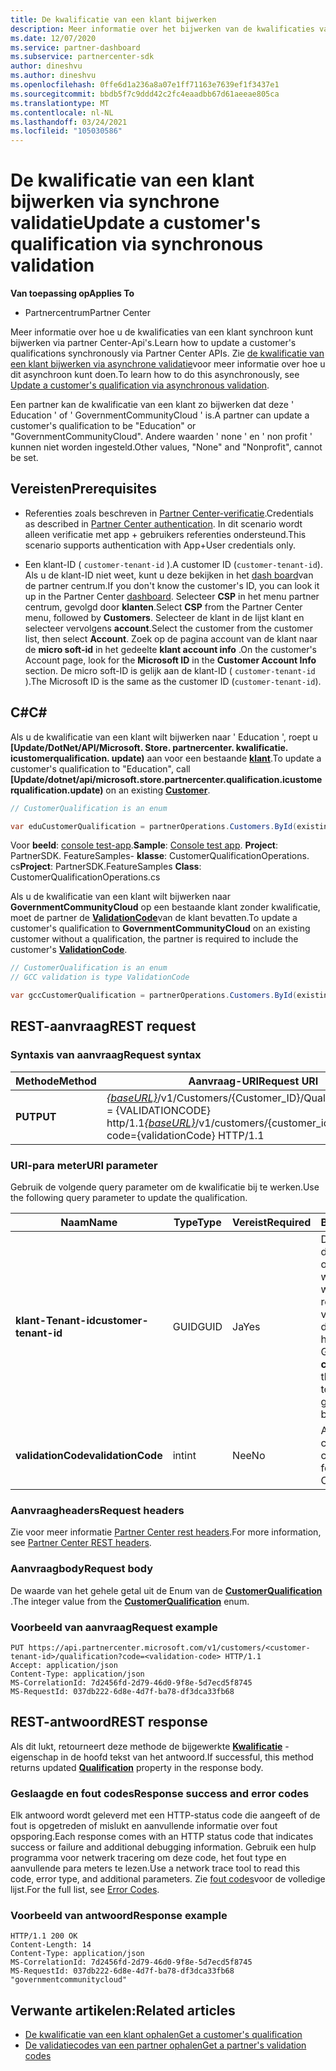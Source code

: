 ```yaml
---
title: De kwalificatie van een klant bijwerken
description: Meer informatie over het bijwerken van de kwalificaties van een klant via synchrone screening of hebben, met inbegrip van het adres dat aan het profiel is gekoppeld.
ms.date: 12/07/2020
ms.service: partner-dashboard
ms.subservice: partnercenter-sdk
author: dineshvu
ms.author: dineshvu
ms.openlocfilehash: 0ffe6d1a236a8a07e1ff71163e7639ef1f3437e1
ms.sourcegitcommit: bbdb5f7c9ddd42c2fc4eaadbb67d61aeeae805ca
ms.translationtype: MT
ms.contentlocale: nl-NL
ms.lasthandoff: 03/24/2021
ms.locfileid: "105030586"
---
```

# <a name="update-a-customers-qualification-via-synchronous-validation"></a><span data-ttu-id="40b70-103">De kwalificatie van een klant bijwerken via synchrone validatie</span><span class="sxs-lookup"><span data-stu-id="40b70-103">Update a customer's qualification via synchronous validation</span></span>

<span data-ttu-id="40b70-104">**Van toepassing op**</span><span class="sxs-lookup"><span data-stu-id="40b70-104">**Applies To**</span></span>

- <span data-ttu-id="40b70-105">Partnercentrum</span><span class="sxs-lookup"><span data-stu-id="40b70-105">Partner Center</span></span>

<span data-ttu-id="40b70-106">Meer informatie over hoe u de kwalificaties van een klant synchroon kunt bijwerken via partner Center-Api's.</span><span class="sxs-lookup"><span data-stu-id="40b70-106">Learn how to update a customer's qualifications synchronously via Partner Center APIs.</span></span> <span data-ttu-id="40b70-107">Zie [de kwalificatie van een klant bijwerken via asynchrone validatie](update-customer-qualification-asynchronous.md)voor meer informatie over hoe u dit asynchroon kunt doen.</span><span class="sxs-lookup"><span data-stu-id="40b70-107">To learn how to do this asynchronously, see [Update a customer's qualification via asynchronous validation](update-customer-qualification-asynchronous.md).</span></span>

<span data-ttu-id="40b70-108">Een partner kan de kwalificatie van een klant zo bijwerken dat deze ' Education ' of ' GovernmentCommunityCloud ' is.</span><span class="sxs-lookup"><span data-stu-id="40b70-108">A partner can update a customer's qualification to be "Education" or "GovernmentCommunityCloud".</span></span> <span data-ttu-id="40b70-109">Andere waarden ' none ' en ' non profit ' kunnen niet worden ingesteld.</span><span class="sxs-lookup"><span data-stu-id="40b70-109">Other values, "None" and "Nonprofit", cannot be set.</span></span>

## <a name="prerequisites"></a><span data-ttu-id="40b70-110">Vereisten</span><span class="sxs-lookup"><span data-stu-id="40b70-110">Prerequisites</span></span>

- <span data-ttu-id="40b70-111">Referenties zoals beschreven in [Partner Center-verificatie](partner-center-authentication.md).</span><span class="sxs-lookup"><span data-stu-id="40b70-111">Credentials as described in [Partner Center authentication](partner-center-authentication.md).</span></span> <span data-ttu-id="40b70-112">In dit scenario wordt alleen verificatie met app + gebruikers referenties ondersteund.</span><span class="sxs-lookup"><span data-stu-id="40b70-112">This scenario supports authentication with App+User credentials only.</span></span>

- <span data-ttu-id="40b70-113">Een klant-ID ( `customer-tenant-id` ).</span><span class="sxs-lookup"><span data-stu-id="40b70-113">A customer ID (`customer-tenant-id`).</span></span> <span data-ttu-id="40b70-114">Als u de klant-ID niet weet, kunt u deze bekijken in het [dash board](https://partner.microsoft.com/dashboard)van de partner centrum.</span><span class="sxs-lookup"><span data-stu-id="40b70-114">If you don't know the customer's ID, you can look it up in the Partner Center [dashboard](https://partner.microsoft.com/dashboard).</span></span> <span data-ttu-id="40b70-115">Selecteer **CSP** in het menu partner centrum, gevolgd door **klanten**.</span><span class="sxs-lookup"><span data-stu-id="40b70-115">Select **CSP** from the Partner Center menu, followed by **Customers**.</span></span> <span data-ttu-id="40b70-116">Selecteer de klant in de lijst klant en selecteer vervolgens **account**.</span><span class="sxs-lookup"><span data-stu-id="40b70-116">Select the customer from the customer list, then select **Account**.</span></span> <span data-ttu-id="40b70-117">Zoek op de pagina account van de klant naar de **micro soft-id** in het gedeelte **klant account info** .</span><span class="sxs-lookup"><span data-stu-id="40b70-117">On the customer's Account page, look for the **Microsoft ID** in the **Customer Account Info** section.</span></span> <span data-ttu-id="40b70-118">De micro soft-ID is gelijk aan de klant-ID ( `customer-tenant-id` ).</span><span class="sxs-lookup"><span data-stu-id="40b70-118">The Microsoft ID is the same as the customer ID  (`customer-tenant-id`).</span></span>

## <a name="c"></a><span data-ttu-id="40b70-119">C\#</span><span class="sxs-lookup"><span data-stu-id="40b70-119">C\#</span></span>

<span data-ttu-id="40b70-120">Als u de kwalificatie van een klant wilt bijwerken naar ' Education ', roept u **[Update/DotNet/API/Microsoft. Store. partnercenter. kwalificatie. icustomerqualification. update)** aan voor een bestaande  [**klant**](/dotnet/api/microsoft.store.partnercenter.models.customers.customer).</span><span class="sxs-lookup"><span data-stu-id="40b70-120">To update a customer's qualification to "Education", call **[Update/dotnet/api/microsoft.store.partnercenter.qualification.icustomerqualification.update)** on an existing  [**Customer**](/dotnet/api/microsoft.store.partnercenter.models.customers.customer).</span></span>

``` csharp
// CustomerQualification is an enum

var eduCustomerQualification = partnerOperations.Customers.ById(existingCustomer.Id).Qualification.Update(CustomerQualification.Education);
```

<span data-ttu-id="40b70-121">Voor **beeld**: [console test-app](console-test-app.md).</span><span class="sxs-lookup"><span data-stu-id="40b70-121">**Sample**: [Console test app](console-test-app.md).</span></span> <span data-ttu-id="40b70-122">**Project**: PartnerSDK. FeatureSamples- **klasse**: CustomerQualificationOperations. cs</span><span class="sxs-lookup"><span data-stu-id="40b70-122">**Project**: PartnerSDK.FeatureSamples **Class**: CustomerQualificationOperations.cs</span></span>

<span data-ttu-id="40b70-123">Als u de kwalificatie van een klant wilt bijwerken naar **GovernmentCommunityCloud** op een bestaande klant zonder kwalificatie, moet de partner de [**ValidationCode**](utility-resources.md#validationcode)van de klant bevatten.</span><span class="sxs-lookup"><span data-stu-id="40b70-123">To update a customer's qualification to **GovernmentCommunityCloud** on an existing customer without a qualification, the partner is required to include the customer's [**ValidationCode**](utility-resources.md#validationcode).</span></span>

``` csharp
// CustomerQualification is an enum
// GCC validation is type ValidationCode

var gccCustomerQualification = partnerOperations.Customers.ById(existingCustomer.Id).Qualification.Update(CustomerQualification.GovernmentCommunityCloud, gccValidation);
```

## <a name="rest-request"></a><span data-ttu-id="40b70-124">REST-aanvraag</span><span class="sxs-lookup"><span data-stu-id="40b70-124">REST request</span></span>

### <a name="request-syntax"></a><span data-ttu-id="40b70-125">Syntaxis van aanvraag</span><span class="sxs-lookup"><span data-stu-id="40b70-125">Request syntax</span></span>

| <span data-ttu-id="40b70-126">Methode</span><span class="sxs-lookup"><span data-stu-id="40b70-126">Method</span></span>  | <span data-ttu-id="40b70-127">Aanvraag-URI</span><span class="sxs-lookup"><span data-stu-id="40b70-127">Request URI</span></span>                                                                                             |
|---------|---------------------------------------------------------------------------------------------------------|
| <span data-ttu-id="40b70-128">**PUT**</span><span class="sxs-lookup"><span data-stu-id="40b70-128">**PUT**</span></span> | <span data-ttu-id="40b70-129">[*{baseURL}*](partner-center-rest-urls.md)/v1/Customers/{Customer_ID}/Qualification? code = {VALIDATIONCODE} http/1.1</span><span class="sxs-lookup"><span data-stu-id="40b70-129">[*{baseURL}*](partner-center-rest-urls.md)/v1/customers/{customer_id}/qualification?code={validationCode} HTTP/1.1</span></span> |

### <a name="uri-parameter"></a><span data-ttu-id="40b70-130">URI-para meter</span><span class="sxs-lookup"><span data-stu-id="40b70-130">URI parameter</span></span>

<span data-ttu-id="40b70-131">Gebruik de volgende query parameter om de kwalificatie bij te werken.</span><span class="sxs-lookup"><span data-stu-id="40b70-131">Use the following query parameter to update the qualification.</span></span>

| <span data-ttu-id="40b70-132">Naam</span><span class="sxs-lookup"><span data-stu-id="40b70-132">Name</span></span>                   | <span data-ttu-id="40b70-133">Type</span><span class="sxs-lookup"><span data-stu-id="40b70-133">Type</span></span> | <span data-ttu-id="40b70-134">Vereist</span><span class="sxs-lookup"><span data-stu-id="40b70-134">Required</span></span> | <span data-ttu-id="40b70-135">Beschrijving</span><span class="sxs-lookup"><span data-stu-id="40b70-135">Description</span></span>                                                                                                                                            |
|------------------------|------|----------|--------------------------------------------------------------------------------------------------------------------------------------------------------|
| <span data-ttu-id="40b70-136">**klant-Tenant-id**</span><span class="sxs-lookup"><span data-stu-id="40b70-136">**customer-tenant-id**</span></span> | <span data-ttu-id="40b70-137">GUID</span><span class="sxs-lookup"><span data-stu-id="40b70-137">GUID</span></span> | <span data-ttu-id="40b70-138">Ja</span><span class="sxs-lookup"><span data-stu-id="40b70-138">Yes</span></span>      | <span data-ttu-id="40b70-139">De waarde is een door de **klant-Tenant-id** opgemaakte naam waarmee de wederverkoper de resultaten kan filteren voor een bepaalde klant die bij de wederverkoper hoort.</span><span class="sxs-lookup"><span data-stu-id="40b70-139">The value is a GUID formatted **customer-tenant-id** that allows the reseller to filter the results for a given customer that belongs to the reseller.</span></span> |
| <span data-ttu-id="40b70-140">**validationCode**</span><span class="sxs-lookup"><span data-stu-id="40b70-140">**validationCode**</span></span>     | <span data-ttu-id="40b70-141">int</span><span class="sxs-lookup"><span data-stu-id="40b70-141">int</span></span>  | <span data-ttu-id="40b70-142">Nee</span><span class="sxs-lookup"><span data-stu-id="40b70-142">No</span></span>       | <span data-ttu-id="40b70-143">Alleen nodig voor de cloud van de community.</span><span class="sxs-lookup"><span data-stu-id="40b70-143">Only needed for Government Community Cloud.</span></span>                                                                                                            |

### <a name="request-headers"></a><span data-ttu-id="40b70-144">Aanvraagheaders</span><span class="sxs-lookup"><span data-stu-id="40b70-144">Request headers</span></span>

<span data-ttu-id="40b70-145">Zie voor meer informatie [Partner Center rest headers](headers.md).</span><span class="sxs-lookup"><span data-stu-id="40b70-145">For more information, see [Partner Center REST headers](headers.md).</span></span>

### <a name="request-body"></a><span data-ttu-id="40b70-146">Aanvraagbody</span><span class="sxs-lookup"><span data-stu-id="40b70-146">Request body</span></span>

<span data-ttu-id="40b70-147">De waarde van het gehele getal uit de Enum van de [**CustomerQualification**](/dotnet/api/microsoft.store.partnercenter.models.customers.customerqualification) .</span><span class="sxs-lookup"><span data-stu-id="40b70-147">The integer value from the [**CustomerQualification**](/dotnet/api/microsoft.store.partnercenter.models.customers.customerqualification) enum.</span></span>

### <a name="request-example"></a><span data-ttu-id="40b70-148">Voorbeeld van aanvraag</span><span class="sxs-lookup"><span data-stu-id="40b70-148">Request example</span></span>

```http
PUT https://api.partnercenter.microsoft.com/v1/customers/<customer-tenant-id>/qualification?code=<validation-code> HTTP/1.1
Accept: application/json
Content-Type: application/json
MS-CorrelationId: 7d2456fd-2d79-46d0-9f8e-5d7ecd5f8745
MS-RequestId: 037db222-6d8e-4d7f-ba78-df3dca33fb68

```

## <a name="rest-response"></a><span data-ttu-id="40b70-149">REST-antwoord</span><span class="sxs-lookup"><span data-stu-id="40b70-149">REST response</span></span>

<span data-ttu-id="40b70-150">Als dit lukt, retourneert deze methode de bijgewerkte [**Kwalificatie**](/dotnet/api/microsoft.store.partnercenter.customers.icustomer.qualification) -eigenschap in de hoofd tekst van het antwoord.</span><span class="sxs-lookup"><span data-stu-id="40b70-150">If successful, this method returns updated [**Qualification**](/dotnet/api/microsoft.store.partnercenter.customers.icustomer.qualification) property in the response body.</span></span>

### <a name="response-success-and-error-codes"></a><span data-ttu-id="40b70-151">Geslaagde en fout codes</span><span class="sxs-lookup"><span data-stu-id="40b70-151">Response success and error codes</span></span>

<span data-ttu-id="40b70-152">Elk antwoord wordt geleverd met een HTTP-status code die aangeeft of de fout is opgetreden of mislukt en aanvullende informatie over fout opsporing.</span><span class="sxs-lookup"><span data-stu-id="40b70-152">Each response comes with an HTTP status code that indicates success or failure and additional debugging information.</span></span> <span data-ttu-id="40b70-153">Gebruik een hulp programma voor netwerk tracering om deze code, het fout type en aanvullende para meters te lezen.</span><span class="sxs-lookup"><span data-stu-id="40b70-153">Use a network trace tool to read this code, error type, and additional parameters.</span></span> <span data-ttu-id="40b70-154">Zie [fout codes](error-codes.md)voor de volledige lijst.</span><span class="sxs-lookup"><span data-stu-id="40b70-154">For the full list, see [Error Codes](error-codes.md).</span></span>

### <a name="response-example"></a><span data-ttu-id="40b70-155">Voorbeeld van antwoord</span><span class="sxs-lookup"><span data-stu-id="40b70-155">Response example</span></span>

```http
HTTP/1.1 200 OK
Content-Length: 14
Content-Type: application/json
MS-CorrelationId: 7d2456fd-2d79-46d0-9f8e-5d7ecd5f8745
MS-RequestId: 037db222-6d8e-4d7f-ba78-df3dca33fb68
"governmentcommunitycloud"
```

## <a name="related-articles"></a><span data-ttu-id="40b70-156">Verwante artikelen:</span><span class="sxs-lookup"><span data-stu-id="40b70-156">Related articles</span></span>

- [<span data-ttu-id="40b70-157">De kwalificatie van een klant ophalen</span><span class="sxs-lookup"><span data-stu-id="40b70-157">Get a customer's qualification</span></span>](./get-customer-qualification-synchronous.md)
- [<span data-ttu-id="40b70-158">De validatiecodes van een partner ophalen</span><span class="sxs-lookup"><span data-stu-id="40b70-158">Get a partner's validation codes</span></span>](get-a-partner-s-validation-codes.md)
